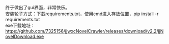 终于做出了gui界面，非常快乐。<br/>
安装轮子方式：下载requirements.txt，使用cmd进入存放位置，pip install -r requirements.txt<br/>
exe下载地址：https://github.com/7325156/jjwxcNovelCrawler/releases/download/v2.2/jjNovelDownload.exe
